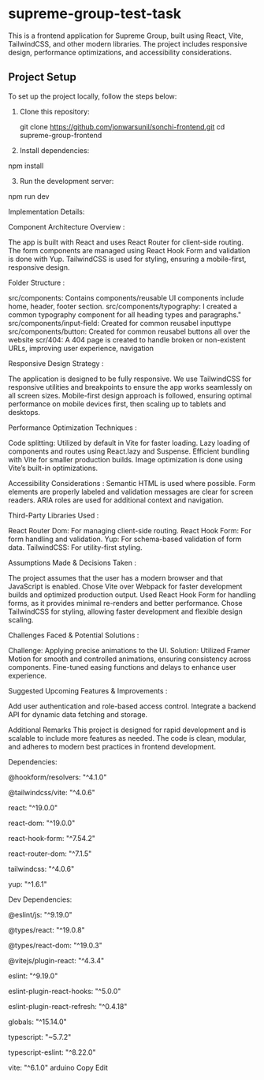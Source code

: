 # supreme-group-test-task

This is a frontend application for Supreme Group, built using React, Vite, TailwindCSS, and other modern libraries. The project includes responsive design, performance optimizations, and accessibility considerations.

## Project Setup

To set up the project locally, follow the steps below:

1. Clone this repository:

   git clone https://github.com/jonwarsunil/sonchi-frontend.git
   cd supreme-group-frontend

2. Install dependencies:

npm install

3. Run the development server:

npm run dev

Implementation Details:

Component Architecture Overview :

The app is built with React and uses React Router for client-side routing.
The form components are managed using React Hook Form and validation is done with Yup.
TailwindCSS is used for styling, ensuring a mobile-first, responsive design.

Folder Structure :

src/components: Contains components/reusable UI components include home, header, footer section.
src/components/typography: I created a common typography component for all heading types and paragraphs."
src/components/input-field: Created for common reusabel inputtype
src/components/button: Created for common reusabel buttons all over the website
scr/404: A 404 page is created to handle broken or non-existent URLs, improving user experience, navigation

Responsive Design Strategy :

The application is designed to be fully responsive. We use TailwindCSS for responsive utilities and breakpoints to ensure the app works seamlessly on all screen sizes.
Mobile-first design approach is followed, ensuring optimal performance on mobile devices first, then scaling up to tablets and desktops.

Performance Optimization Techniques :

Code splitting: Utilized by default in Vite for faster loading.
Lazy loading of components and routes using React.lazy and Suspense.
Efficient bundling with Vite for smaller production builds.
Image optimization is done using Vite’s built-in optimizations.

Accessibility Considerations :
Semantic HTML is used where possible.
Form elements are properly labeled and validation messages are clear for screen readers.
ARIA roles are used for additional context and navigation.

Third-Party Libraries Used :

React Router Dom: For managing client-side routing.
React Hook Form: For form handling and validation.
Yup: For schema-based validation of form data.
TailwindCSS: For utility-first styling.

Assumptions Made & Decisions Taken :

The project assumes that the user has a modern browser and that JavaScript is enabled.
Chose Vite over Webpack for faster development builds and optimized production output.
Used React Hook Form for handling forms, as it provides minimal re-renders and better performance.
Chose TailwindCSS for styling, allowing faster development and flexible design scaling.

Challenges Faced & Potential Solutions :

Challenge: Applying precise animations to the UI.
Solution: Utilized Framer Motion for smooth and controlled animations, ensuring consistency across components. Fine-tuned easing functions and delays to enhance user experience.

Suggested Upcoming Features & Improvements :

Add user authentication and role-based access control.
Integrate a backend API for dynamic data fetching and storage.

Additional Remarks
This project is designed for rapid development and is scalable to include more features as needed.
The code is clean, modular, and adheres to modern best practices in frontend development.

Dependencies:

@hookform/resolvers: "^4.1.0"

@tailwindcss/vite: "^4.0.6"

react: "^19.0.0"

react-dom: "^19.0.0"

react-hook-form: "^7.54.2"

react-router-dom: "^7.1.5"

tailwindcss: "^4.0.6"

yup: "^1.6.1"

Dev Dependencies:

@eslint/js: "^9.19.0"

@types/react: "^19.0.8"

@types/react-dom: "^19.0.3"

@vitejs/plugin-react: "^4.3.4"

eslint: "^9.19.0"

eslint-plugin-react-hooks: "^5.0.0"

eslint-plugin-react-refresh: "^0.4.18"

globals: "^15.14.0"

typescript: "~5.7.2"

typescript-eslint: "^8.22.0"

vite: "^6.1.0"
arduino
Copy
Edit
